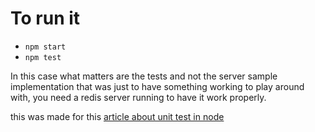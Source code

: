 # To run it
  - `npm start`
  - `npm test`

In this case what matters are the tests and not the server sample implementation that was just to have something working to play around with, you need a redis server running to have it work properly.

this was made for this [article about unit test in node](https://medium.com/@daspinola/unit-testing-node-js-38cf2b7e1a41)